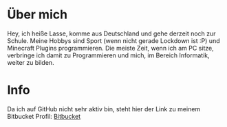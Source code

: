 # Über mich

Hey, ich heiße Lasse, komme aus Deutschland und gehe derzeit noch zur Schule. Meine Hobbys sind Sport (wenn nicht gerade Lockdown ist :P) und Minecraft Plugins programmieren. Die meiste Zeit, wenn ich am PC sitze, verbringe ich damit zu Programmieren und mich, im Bereich Informatik, weiter zu bilden.


# Info
Da ich auf GitHub nicht sehr aktiv bin, steht hier der Link zu meinem Bitbucket Profil:
[Bitbucket](https://bitbucket.org/lholl16/ "Bitbucket")
